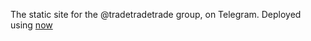 The static site for the @tradetradetrade group, on Telegram. Deployed using [now](https://zeit.co/now)
